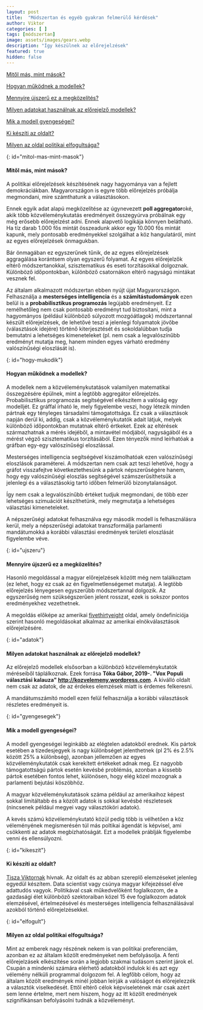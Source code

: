 ```yaml
---
layout: post
title:  "Módszertan és egyéb gyakran felmerülő kérdések"
author: Viktor
categories: [ ]
tags: [módszertan]
image: assets/images/gears.webp
description: "Így készülnek az előrejelzések"
featured: true
hidden: false
---
```


[Mitől más, mint mások?](#mitol-mas-mint-masok)

[Hogyan működnek a modellek?](#hogy-mukodik)

[Mennyire újszerű ez a megközelítés?](#ujszeru)

[Milyen adatokat használnak az előrejelző modellek?](#adatok)

[Mik a modell gyengeségei?](#gyengesegek)

[Ki készíti az oldalt?](#kikeszit)

[Milyen az oldal politikai elfogultsága?](#elfogult)


{: id="mitol-mas-mint-masok"}
#### Mitől más, mint mások?


A politikai előrejelzések készítésének nagy hagyománya van a fejlett demokráciákban. Magyarországon is egyre több előrejelzés próbálja megmondani, mire számthatunk a választásokon. 

Ennek egyik adat alapú megközelítése az úgynevezett **poll aggregator**oké, akik több közvéleménykutatás eredményeit összegyúrva próbálnak egy még erősebb előrejelzést adni. Ennek alapvető logikája könnyen belátható. Ha tíz darab 1.000 fős mintát összeadunk akkor egy 10.000 fős mintát kapunk, mely pontosabb eredményekkel szolgálhat a köz hangulatáról, mint az egyes előrejelzések önmagukban.

Bár önmagában ez egyszerűnek tűnik, de az egyes előrejelzések aggragálása korántsem olyan egyszerű folyamat. Az egyes előrejelzők eltérő módszertanokkal, szisztematikus és eseti torzításokkal dolgoznak. Különböző időpontokban, különböző csatornákon eltérő nagyságú mintákat vesznek fel.

Az általam alkalmazott módszertan ebben nyújt újat Magyarországon. Felhasználja a **mesterséges intelligencia** és a **számítástudományok** ezen belül is a **probabilisztikus programozás** legújabb eredményeit. Ez remélhetőleg nem csak pontosabb eredményt tud biztosítani, mint a hagyományos (például különböző súlyozott mozgóátlagok) módszertannal készült előrejelzések, de lehetővé teszi a jelenlegi folyamatok jövőbe (választások idejére) történő kiterjesztését és sokoldalúbban tudja bemutatni a lehetséges kimeneteleket (pl. nem csak a legvalószínűbb eredményt mutatja meg, hanem minden egyes várható eredmény valószínűségi eloszlását is). 

{: id="hogy-mukodik"}
#### Hogyan működnek a modellek?

A modellek nem a közvéleménykutatások valamilyen matematikai összegzésére épülnek, mint a legtöbb aggregátor előrejelzés. Probabilisztikus programozás segítségével elkészítem a valóság egy modelljét. Ez gráffal írható le, mely figyelembe veszi, hogy létezik minden pártnak egy tényleges társadalmi támogatottsága. Ez csak a választások napján derül ki, addig, csak a közvéleménykutatók adait látjuk, melyek különböző időpontokban mutatnak eltérő értkeket. Ezek az eltérések származhatnak a mérés idejéből, a mintavétel módjából, nagyságából és a mérést végző szisztematikus torzításából. Ezen tényezők mind leírhatóak a gráfban egy-egy valószínűségi eloszlással.

Mesterséges intelligencia segítségével kiszámolhatóak ezen valószínűségi eloszlások paraméterei. A módszertan nem csak azt teszi lehetővé, hogy a gráfot visszafejtve következtethesünk a pártok népszerűségére hanem, hogy egy valószínűségi eloszlás segítségével számszerűsíthetsük a jelenlegi és a választásokig tartó időben felmerülő bizonytalanságot.

Így nem csak a legvalószínűbb értéket tudjuk megmondani, de több ezer lehetséges szimuációt készíthetünk, mely megmutatja a lehetséges választási kimeneteleket. 

A népszerűségi adatokat felhasználva egy második modell is felhasználásra kerül, mely a népszerűségi adatokat transzformálja parlamenti mandátumokká a korábbi választási eredmények területi eloszlását figyelembe véve.

{: id="ujszeru"}
#### Mennyire újszerű ez a megközelítés?

Hasonló megoldással a magyar előrejelzések között még nem találkoztam (ez lehet, hogy ez csak az én figyelmetlenségemet mutatja). A legtöbb előrejelzés lényegesen egyszerűbb módszertannal dolgozik. Az egyszerűség nem szükségszerűen jelent rosszat, ezek is sokszor pontos eredményekhez vezethetnek.

A megoldás előképe az amerikai [fivethirtyeight](https://fivethirtyeight.com/) oldal, amely öndefiníciója szerint hasonló megoldásokat alkalmaz az amerikai elnökválasztások előrejelzésére.

{: id="adatok"}
#### Milyen adatokat használnak az előrejelző modellek?

Az előrejelző modellek elsősorban a különböző közvéleménykutatók méréseiből táplálkoznak. Ezek forrása **Tóka Gábor, 2019-. "Vox Populi választási kalauza" http://kozvelemeny.wordpress.com**. A kiválló oldalt nem csak az adatok, de az érdekes elemzések miatt is érdemes felkeresni.

A mandátumszámító modell ezen felül felhasználja a korábbi választások részletes eredményeit is.

{: id="gyengesegek"}
#### Mik a modell gyengeségei?

A modell gyengeségei leginkább az elégtelen adatokból erednek. Kis pártok esetében a tizedesjegyek is nagy különbséget jelenthetnek (pl 2% és 2.5% között 25% a különbség), azonban jellemzően az egyes közvéleménykutatók csak kerekített értékeket adnak meg. Ez nagyobb támogatottságú pártok esetén kevésbé problémás, azonban a kissebb pártok esetében fontos lehet, különösen, hogy elég közel mozognak a parlamenti bejutási köszöbhöz.

A magyar közvéleménykutatások száma például az amerikaihoz képest sokkal limitáltabb és a közölt adatok is sokkal kevésbé részletesek (nincsenek például megyei vagy választóköri adatok).

A kevés számú közvéleménykutató közül pedig több is vélhetően a köz véleményének megismerésén túl más poltikai ágendát is képvisel, ami csökkenti az adatok megbízhatóságát. Ezt a modellek práblják figyelembe venni és ellensúlyozni.

{: id="kikeszit"}
#### Ki készíti az oldalt?

[Tisza Viktornak](https://www.linkedin.com/in/viktor-tisza-5309b28/) hívnak. Az oldalt és az abban szereplő elemzéseket jelenleg egyedül készítem. Data scientist vagy csúnya magyar kifejezéssel élve adattudós vagyok. Politikával csak műkedvelőként foglalkozom, de a gazdasági élet különböző szektoraiban közel 15 éve foglalkozom adatok elemzésével, értelmezésével és mesterséges intelligencia felhasználásával azokból történő előrejelzésekkel.

{: id="elfogult"}
#### Milyen az oldal politikai elfogultsága?

Mint az emberek nagy részének nekem is van politikai preferenciám, azonban ez az általam közölt eredményeket nem befolyásolja. A fenti előrejelzásek elkészítése során a legjobb szakmai tudásom szerint járok el. Csupán a mindenki számára elérhető adatokból indulok ki és azt egy vélemény nélküli programmal dolgozom fel. A legfőbb célom, hogy az általam közölt eredmények minél jobban leírják a valóságot és előrejelezzék a választók viselkedését. Ettől eltérő célok képviseletének már csak azért sem lenne értelme, mert nem hiszem, hogy az itt közölt eredmények szignifikánsan befolyásolni tudnák a közvéleményt.

<br>